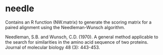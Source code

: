 # needle

Contains an R function (NW.matrix) to generate the scoring matrix for a paired alignment using the Needleman-Wunsch algorithm.

Needleman, S.B. and Wunsch, C.D. (1970). A general method applicable to the search for similarities in the amino acid sequence of two proteins. Journal of molecular biology 48 (3): 443-453.
